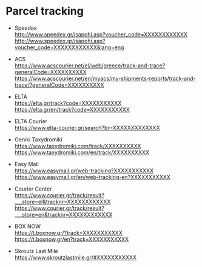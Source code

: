 # Parcel tracking

* Speedex\
  http://www.speedex.gr/isapohi.asp?voucher_code=XXXXXXXXXXXX \
  http://www.speedex.gr/isapohi.asp?voucher_code=XXXXXXXXXXXX&lang=eng

* ACS\
  https://www.acscourier.net/el/web/greece/track-and-trace?generalCode=XXXXXXXXXX \
  https://www.acscourier.net/en/myacs/my-shipments-reports/track-and-trace/?generalCode=XXXXXXXXXX

* ELTA\
  https://elta.gr/track?code=XXXXXXXXXXX \
  https://elta.gr/en/track?code=XXXXXXXXXXX

* ELTA Courier\
  https://www.elta-courier.gr/search?br=XXXXXXXXXXXXX

* Geniki Taxydromiki\
  https://www.taxydromiki.com/track/XXXXXXXXXX \
  https://www.taxydromiki.com/en/track/XXXXXXXXXX
  
* Easy Mail\
  https://www.easymail.gr/web-tracking?XXXXXXXXXXX \
  https://www.easymail.gr/en/web-tracking-en?XXXXXXXXXXX

* Courier Center\
  https://www.courier.gr/track/result?___store=el&tracknr=XXXXXXXXXXXX \
  https://www.courier.gr/track/result?___store=en&tracknr=XXXXXXXXXXXX

* BOX NOW\
  https://t.boxnow.gr/?track=XXXXXXXXXXX \
  https://t.boxnow.gr/en?track=XXXXXXXXXXX

* Skroutz Last Mile\
  https://www.skroutzlastmile.gr/#XXXXXXXXXXX
